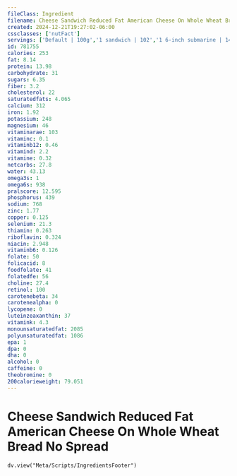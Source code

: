 ```yaml
---
fileClass: Ingredient
filename: Cheese Sandwich Reduced Fat American Cheese On Whole Wheat Bread No Spread
created: 2024-12-21T19:27:02-06:00
cssclasses: ['nutFact']
servings: ['Default | 100g','1 sandwich | 102','1 6-inch submarine | 145','1 12-inch submarine | 290']
id: 781755
calories: 253
fat: 8.14
protein: 13.98
carbohydrate: 31
sugars: 6.35
fiber: 3.2
cholesterol: 22
saturatedfats: 4.065
calcium: 312
iron: 1.92
potassium: 248
magnesium: 46
vitaminarae: 103
vitaminc: 0.1
vitaminb12: 0.46
vitamind: 2.2
vitamine: 0.32
netcarbs: 27.8
water: 43.13
omega3s: 1
omega6s: 938
pralscore: 12.595
phosphorus: 439
sodium: 768
zinc: 1.77
copper: 0.125
selenium: 21.3
thiamin: 0.263
riboflavin: 0.324
niacin: 2.948
vitaminb6: 0.126
folate: 50
folicacid: 8
foodfolate: 41
folatedfe: 56
choline: 27.4
retinol: 100
carotenebeta: 34
carotenealpha: 0
lycopene: 0
luteinzeaxanthin: 37
vitamink: 4.3
monounsaturatedfat: 2085
polyunsaturatedfat: 1086
epa: 1
dpa: 0
dha: 0
alcohol: 0
caffeine: 0
theobromine: 0
200calorieweight: 79.051
---
```


# Cheese Sandwich Reduced Fat American Cheese On Whole Wheat Bread No Spread

```dataviewjs
dv.view("Meta/Scripts/IngredientsFooter")
```